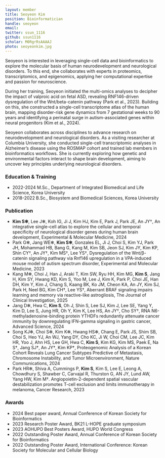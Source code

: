 ```yaml
---
layout: member
title: Seoyeon Kim
position: Bioinformatician
handle: seoyeon
email: 
twitter: ssun_1116
github: ssun1116
scholar: M0RgrRsAAAAJ
photo: seoyeonkim.jpg
---
```


Seoyeon is interested in leveraging single-cell data and bioinformatics to explore the molecular basis of human neurodevelopment and neurological disorders. To this end, she collaborates with experts in proteomics, transcriptomics, and epigenomics, applying her computational expertise and passion for neuroscience. 

During her training, Seoyeon initiated the multi-omics analyses to decipher the impact of valproic acid on fetal ASD, revealing RNF146-driven dysregulation of the Wnt/beta-catenin pathway (Park et al., 2023). Building on this, she constructed a single-cell transcriptome atlas of the human brain, mapping disorder-risk gene dynamics from 7 gestational weeks to 90 years and identifying a perinatal surge in autism-associated genes within neural progenitors (Kim et al., 2024).

Seoyeon collaborates across disciplines to advance research on neurodevelopment and neurological disorders. As a visiting researcher at Columbia University, she conducted single-cell transcriptomic analyses in Alzheimer’s disease using the ROSMAP cohort and trained lab members in bioinformatics workflows. She is currently exploring how genetic and environmental factors interact to shape brain development, aiming to uncover key principles underlying neurological disorders.


### Education & Training
- 2022-2024 M.Sc., Department of Integrated Biomedical and Life Science, Korea University
- 2018-2022 B.Sc., Biosystem and Biomedical Sciences, Korea University


### Publication
- **Kim S✻**, Lee J✻, Koh IG, Ji J, Kim HJ, Kim E, Park J, Park JE, An JY†, An integrative single-cell atlas to explore the cellular and temporal specificity of neurological disorder genes during human brain development, Experimental & Molecular Medicine, 2024
- Park G✻, Jang WE✻, **Kim S✻**, Gonzales EL, Ji J, Choi S, Kim YJ, Park JH, Mohammad HB, Bang G, Kang M, Kim SB, Jeon SJ, Kim JY, Kim KP, Shin CY†, An JY†, Kim MS†, Lee YS†, Dysregulation of the Wnt/β-catenin signaling pathway via Rnf146 upregulation in a VPA-induced mouse model of autism spectrum disorder, Experimental and Molecular Medicine, 2023
- Kang M✻, Choi J, Han J, Araki T, Kim SW, Ryu HH, Kim MG, **Kim S**, Jang H, Kim SY, Hwang KD, Kim S, Yoo M, Lee J, Kim K, Park P, Choi JE, Han DH, Kim Y, Kim J, Chang S, Kaang BK, Ko JM, Cheon KA, An JY, Kim SJ, Park H, Neel BG, Kim CH†, Lee YS†, Aberrant BRAF signaling impairs learning and memory via reactive-like astrogliosis, The Journal of Clinical Investigation, 2025
- Jang D✻, Hwa C, **Kim S**, Oh J, Shin S, Lee SJ, Kim J, Lee SE, Yang Y, Kim D, Lee S, Jung HR, Oh Y, Kim K, Lee HS, An JY†, Cho SY†, RNA N6-methyladenosine-binding protein YTHDFs redundantly attenuate cancer immunity by downregulating IFN-gamma signaling in gastric cancer, Advanced Science, 2024
- Song KJ✻, Choi S✻, Kim K✻, Hwang HS✻, Chang E, Park JS, Shim SB, Choi S, Heo YJ, An WJ, Yang DY, Cho KC, Ji W, Choi CM, Lee JC, Kim HR, Yoo J, Ahn HS, Lee GH, Hwa C, **Kim S**, Kim KG, Kim MS, Paek E, Na S†, Jang SJ†, An JY†, Kim KP†, Proteogenomic Analysis of a Korean Cohort Reveals Lung Cancer Subtypes Predictive of Metastasis, Chromosome Instability, and Tumor Microenvironment, Nature Communications, 2024
- Park HR✻, Shiva A, Cummings P, **Kim S**, Kim S, Lee E, Leong A, Chowdhury S, Shawber C, Carvajal R, Thurston G, AN JY, Lund AW, Yang HW, Kim M†. Angiopoietin-2-dependent spatial vascular destabilization promotes T-cell exclusion and limits immunotherapy in melanoma, Cancer Research, 2023


### Awards
- 2024 Best paper award, Annual Conference of Korean Society for Bioinformatics
- 2023 Research Poster Award, BK21 L-HOPE graduate symposium 
- 2023 AOHUPO Best Posters Award, HUPO World Congress
- 2022 Outstanding Poster Award, Annual Conference of Korean Society for Bioinformatics
- 2022 Outstanding Poster Award, International Conference: Korean Society for Molecular and Cellular Biology